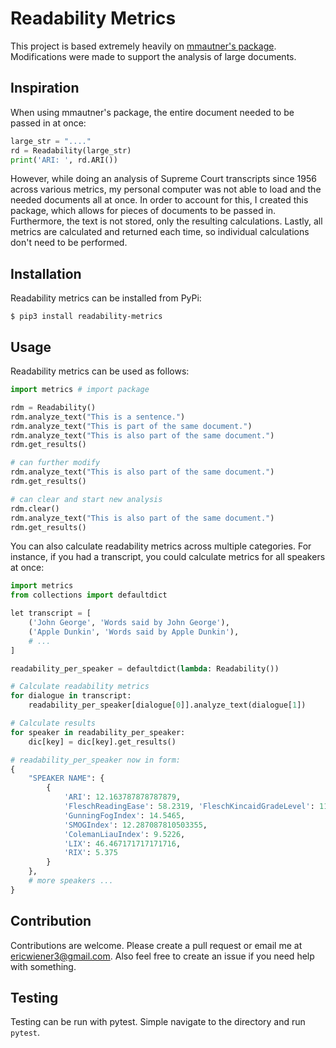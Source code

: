 # Readability Metrics
This project is based extremely heavily on [mmautner's package](https://github.com/mmautner/readability). Modifications were made to support the analysis of large documents.

## Inspiration
When using mmautner's package, the entire document needed to be passed in at once:
```python
large_str = "...."
rd = Readability(large_str)
print('ARI: ', rd.ARI())
```

However, while doing an analysis of Supreme Court transcripts since 1956 across various metrics, my personal computer was not able to load and the needed documents all at once. In order to account for this, I created this package, which allows for pieces of documents to be passed in. Furthermore, the text is not stored, only the resulting calculations. Lastly, all metrics are calculated and returned each time, so individual calculations don't need to be performed.

## Installation
Readability metrics can be installed from PyPi:
```
$ pip3 install readability-metrics
```

## Usage
Readability metrics can be used as follows:

```python
import metrics # import package

rdm = Readability()
rdm.analyze_text("This is a sentence.")
rdm.analyze_text("This is part of the same document.")
rdm.analyze_text("This is also part of the same document.")
rdm.get_results()

# can further modify
rdm.analyze_text("This is also part of the same document.")
rdm.get_results()

# can clear and start new analysis
rdm.clear()
rdm.analyze_text("This is also part of the same document.")
rdm.get_results()
```

You can also calculate readability metrics across multiple categories. For instance, if you had a transcript, you could calculate metrics for all speakers at once:

```python
import metrics
from collections import defaultdict

let transcript = [
    ('John George', 'Words said by John George'),
    ('Apple Dunkin', 'Words said by Apple Dunkin'),
    # ...
]

readability_per_speaker = defaultdict(lambda: Readability())

# Calculate readability metrics
for dialogue in transcript:
    readability_per_speaker[dialogue[0]].analyze_text(dialogue[1])

# Calculate results
for speaker in readability_per_speaker:
    dic[key] = dic[key].get_results()

# readability_per_speaker now in form:
{
    "SPEAKER NAME": {
        {
            'ARI': 12.163787878787879,
            'FleschReadingEase': 58.2319, 'FleschKincaidGradeLevel': 11.2857,
            'GunningFogIndex': 14.5465,
            'SMOGIndex': 12.287087810503355,
            'ColemanLiauIndex': 9.5226,
            'LIX': 46.467171717171716,
            'RIX': 5.375
        }
    },
    # more speakers ...
}
```

## Contribution
Contributions are welcome. Please create a pull request or email me at ericwiener3@gmail.com. Also feel free to create an issue if you need help with something.

## Testing
Testing can be run with pytest. Simple navigate to the directory and run `pytest`.
